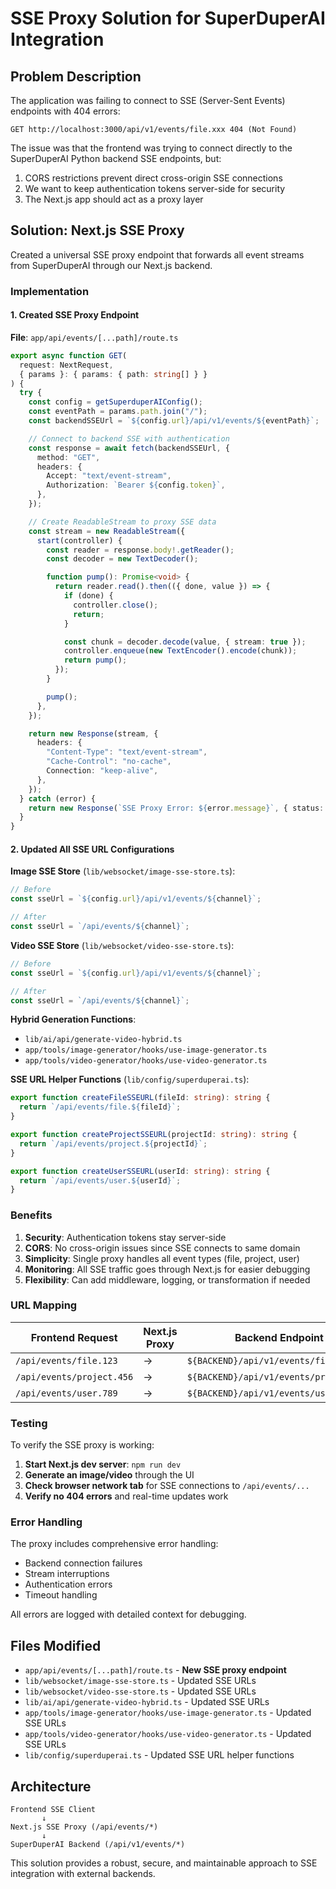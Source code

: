 # SSE Proxy Solution for SuperDuperAI Integration

## Problem Description

The application was failing to connect to SSE (Server-Sent Events) endpoints with 404 errors:

```
GET http://localhost:3000/api/v1/events/file.xxx 404 (Not Found)
```

The issue was that the frontend was trying to connect directly to the SuperDuperAI Python backend SSE endpoints, but:

1. CORS restrictions prevent direct cross-origin SSE connections
2. We want to keep authentication tokens server-side for security
3. The Next.js app should act as a proxy layer

## Solution: Next.js SSE Proxy

Created a universal SSE proxy endpoint that forwards all event streams from SuperDuperAI through our Next.js backend.

### Implementation

#### 1. Created SSE Proxy Endpoint

**File**: `app/api/events/[...path]/route.ts`

```typescript
export async function GET(
  request: NextRequest,
  { params }: { params: { path: string[] } }
) {
  try {
    const config = getSuperduperAIConfig();
    const eventPath = params.path.join("/");
    const backendSSEUrl = `${config.url}/api/v1/events/${eventPath}`;

    // Connect to backend SSE with authentication
    const response = await fetch(backendSSEUrl, {
      method: "GET",
      headers: {
        Accept: "text/event-stream",
        Authorization: `Bearer ${config.token}`,
      },
    });

    // Create ReadableStream to proxy SSE data
    const stream = new ReadableStream({
      start(controller) {
        const reader = response.body!.getReader();
        const decoder = new TextDecoder();

        function pump(): Promise<void> {
          return reader.read().then(({ done, value }) => {
            if (done) {
              controller.close();
              return;
            }

            const chunk = decoder.decode(value, { stream: true });
            controller.enqueue(new TextEncoder().encode(chunk));
            return pump();
          });
        }

        pump();
      },
    });

    return new Response(stream, {
      headers: {
        "Content-Type": "text/event-stream",
        "Cache-Control": "no-cache",
        Connection: "keep-alive",
      },
    });
  } catch (error) {
    return new Response(`SSE Proxy Error: ${error.message}`, { status: 500 });
  }
}
```

#### 2. Updated All SSE URL Configurations

**Image SSE Store** (`lib/websocket/image-sse-store.ts`):

```typescript
// Before
const sseUrl = `${config.url}/api/v1/events/${channel}`;

// After
const sseUrl = `/api/events/${channel}`;
```

**Video SSE Store** (`lib/websocket/video-sse-store.ts`):

```typescript
// Before
const sseUrl = `${config.url}/api/v1/events/${channel}`;

// After
const sseUrl = `/api/events/${channel}`;
```

**Hybrid Generation Functions**:

- `lib/ai/api/generate-video-hybrid.ts`
- `app/tools/image-generator/hooks/use-image-generator.ts`
- `app/tools/video-generator/hooks/use-video-generator.ts`

**SSE URL Helper Functions** (`lib/config/superduperai.ts`):

```typescript
export function createFileSSEURL(fileId: string): string {
  return `/api/events/file.${fileId}`;
}

export function createProjectSSEURL(projectId: string): string {
  return `/api/events/project.${projectId}`;
}

export function createUserSSEURL(userId: string): string {
  return `/api/events/user.${userId}`;
}
```

### Benefits

1. **Security**: Authentication tokens stay server-side
2. **CORS**: No cross-origin issues since SSE connects to same domain
3. **Simplicity**: Single proxy handles all event types (file, project, user)
4. **Monitoring**: All SSE traffic goes through Next.js for easier debugging
5. **Flexibility**: Can add middleware, logging, or transformation if needed

### URL Mapping

| Frontend Request          | Next.js Proxy | Backend Endpoint                       |
| ------------------------- | ------------- | -------------------------------------- |
| `/api/events/file.123`    | →             | `${BACKEND}/api/v1/events/file.123`    |
| `/api/events/project.456` | →             | `${BACKEND}/api/v1/events/project.456` |
| `/api/events/user.789`    | →             | `${BACKEND}/api/v1/events/user.789`    |

### Testing

To verify the SSE proxy is working:

1. **Start Next.js dev server**: `npm run dev`
2. **Generate an image/video** through the UI
3. **Check browser network tab** for SSE connections to `/api/events/...`
4. **Verify no 404 errors** and real-time updates work

### Error Handling

The proxy includes comprehensive error handling:

- Backend connection failures
- Stream interruptions
- Authentication errors
- Timeout handling

All errors are logged with detailed context for debugging.

## Files Modified

- `app/api/events/[...path]/route.ts` - **New SSE proxy endpoint**
- `lib/websocket/image-sse-store.ts` - Updated SSE URLs
- `lib/websocket/video-sse-store.ts` - Updated SSE URLs
- `lib/ai/api/generate-video-hybrid.ts` - Updated SSE URLs
- `app/tools/image-generator/hooks/use-image-generator.ts` - Updated SSE URLs
- `app/tools/video-generator/hooks/use-video-generator.ts` - Updated SSE URLs
- `lib/config/superduperai.ts` - Updated SSE URL helper functions

## Architecture

```
Frontend SSE Client
       ↓
Next.js SSE Proxy (/api/events/*)
       ↓
SuperDuperAI Backend (/api/v1/events/*)
```

This solution provides a robust, secure, and maintainable approach to SSE integration with external backends.
